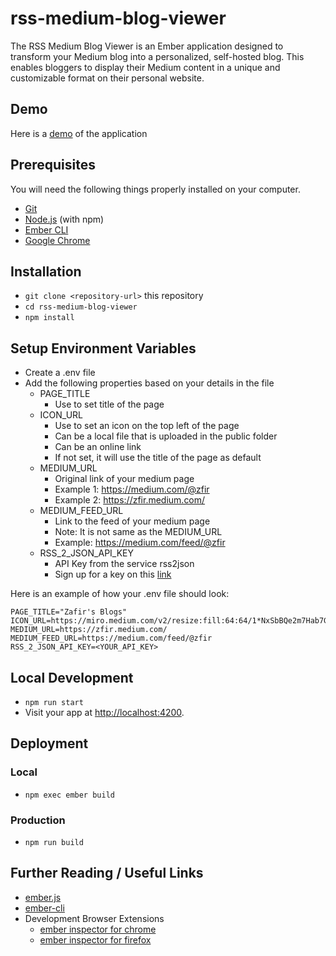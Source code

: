 # rss-medium-blog-viewer

The RSS Medium Blog Viewer is an Ember application designed to transform your Medium blog into a personalized, self-hosted blog. This enables bloggers to display their Medium content in a unique and customizable format on their personal website.

## Demo

Here is a [demo](https://blog.zfir.dev/) of the application

## Prerequisites

You will need the following things properly installed on your computer.

* [Git](https://git-scm.com/)
* [Node.js](https://nodejs.org/) (with npm)
* [Ember CLI](https://cli.emberjs.com/release/)
* [Google Chrome](https://google.com/chrome/)

## Installation

* `git clone <repository-url>` this repository
* `cd rss-medium-blog-viewer`
* `npm install`

## Setup Environment Variables

* Create a .env file
* Add the following properties based on your details in the file
  * PAGE_TITLE
    * Use to set title of the page
  * ICON_URL
    * Use to set an icon on the top left of the page
    * Can be a local file that is uploaded in the public folder
    * Can be an online link
    * If not set, it will use the title of the page as default
  * MEDIUM_URL
    * Original link of your medium page
    * Example 1: https://medium.com/@zfir
    * Example 2: https://zfir.medium.com/
  * MEDIUM_FEED_URL
    * Link to the feed of your medium page
    * Note: It is not same as the MEDIUM_URL
    * Example: https://medium.com/feed/@zfir
  * RSS_2_JSON_API_KEY
    * API Key from the service rss2json
    * Sign up for a key on this [link](https://rss2json.com/)

Here is an example of how your .env file should look:
```
PAGE_TITLE="Zafir's Blogs"
ICON_URL=https://miro.medium.com/v2/resize:fill:64:64/1*NxSbBQe2m7Hab7G4KljJhA.jpeg
MEDIUM_URL=https://zfir.medium.com/
MEDIUM_FEED_URL=https://medium.com/feed/@zfir
RSS_2_JSON_API_KEY=<YOUR_API_KEY>
```

## Local Development

* `npm run start`
* Visit your app at [http://localhost:4200](http://localhost:4200).

## Deployment

### Local 

* `npm exec ember build`

### Production 

* `npm run build`

## Further Reading / Useful Links

* [ember.js](https://emberjs.com/)
* [ember-cli](https://cli.emberjs.com/release/)
* Development Browser Extensions
  * [ember inspector for chrome](https://chrome.google.com/webstore/detail/ember-inspector/bmdblncegkenkacieihfhpjfppoconhi)
  * [ember inspector for firefox](https://addons.mozilla.org/en-US/firefox/addon/ember-inspector/)
